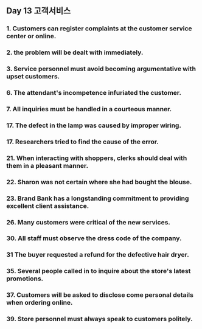 ## Day 13 고객서비스

### 1. Customers can register complaints at the customer service center or online.

### 2. the problem will be dealt with immediately.

### 3. Service personnel must avoid becoming argumentative with upset customers.

### 6. The attendant's incompetence infuriated the customer.

### 7. All inquiries must be handled in a courteous manner.

### 17. The defect in the lamp was caused by improper wiring.

### 17. Researchers tried to find the cause of the error.

### 21. When interacting with shoppers, clerks should deal with them in a pleasant manner.

### 22. Sharon was not certain where she had bought the blouse.

### 23. Brand Bank has a longstanding commitment to providing excellent client assistance.

### 26. Many customers were critical of the new services.

### 30. All staff must observe the dress code of the company.

### 31 The buyer requested a refund for the defective hair dryer.

### 35. Several people called in to inquire about the store's latest promotions.

### 37. Customers will be asked to disclose come personal details when ordering online.

### 39. Store personnel must always speak to customers politely.



